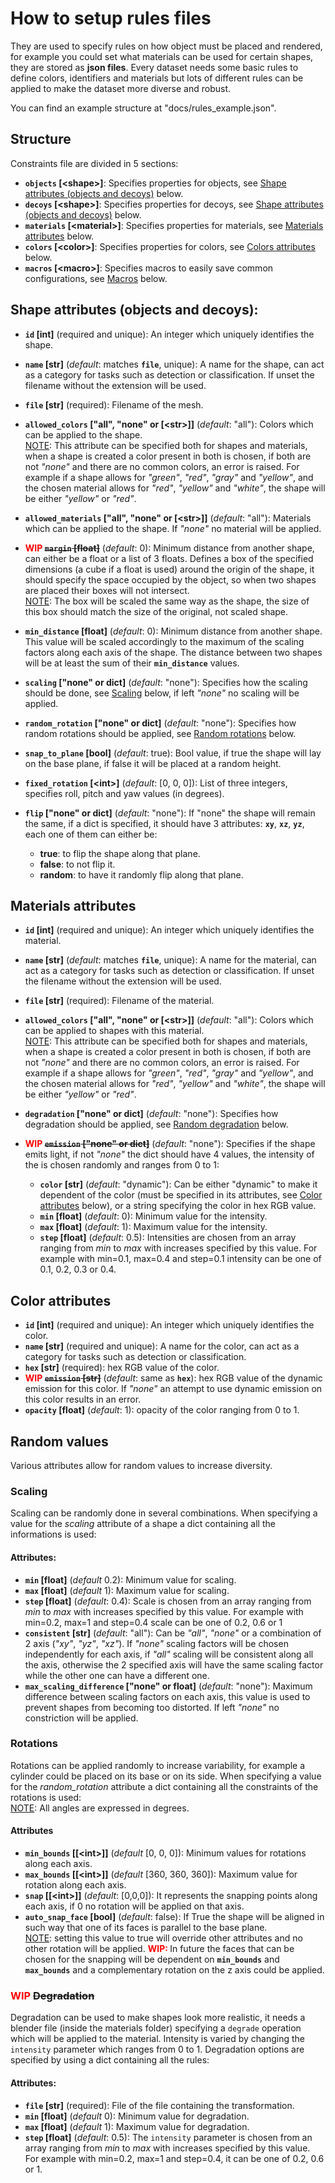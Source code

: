 # How to setup rules files

They are used to specify rules on how object must be placed and rendered, for example you could set what materials can be used for certain shapes, they are stored as **json files**. Every dataset needs some basic rules to define colors, identifiers and materials but lots of different rules can be applied to make the dataset more diverse and robust.

You can find an example structure at "docs/rules_example.json".

## Structure
Constraints file are divided in 5 sections:
- **`objects` [\<shape>]**: Specifies properties for objects, see [Shape attributes (objects and decoys)](##+Shape+attributes+(objects+and+decoys)) below.
- **`decoys` [\<shape>]**: Specifies properties for decoys, see [Shape attributes (objects and decoys)](##+Shape+attributes+(objects+and+decoys)) below.
- **`materials` [\<material>]**: Specifies properties for materials, see [Materials attributes](##+Materials+attributes) below.
- **`colors` [\<color>]**: Specifies properties for colors, see [Colors attributes](##+Colors+attributes) below.
- **`macros` [\<macro>]**: Specifies macros to easily save common configurations, see [Macros](##+Macros) below.

## Shape attributes (objects and decoys):
- **`id` [int]** (required and unique): An integer which uniquely identifies the shape.
- **`name` [str]** (*default*: matches **`file`**, unique): A name for the shape, can act as a category for tasks such as detection or classification. If unset the filename without the extension will be used.
- **`file` [str]** (required): Filename of the mesh.
- **`allowed_colors` ["all", "none" or [\<str>]]** (*default*: "all"): Colors which can be applied to the shape.   
<ins>NOTE</ins>: This attribute can be specified both for shapes and materials, when a shape is created a color present in both is chosen, if both are not *"none"* and there are no common colors, an error is raised. For example if a shape allows for *"green"*, *"red"*, *"gray"* and *"yellow"*, and the chosen material allows for *"red"*, *"yellow"* and *"white"*, the shape will be either *"yellow"* or *"red"*.

- **`allowed_materials` ["all", "none" or [\<str>]]** (*default*: "all"): Materials which can be applied to the shape. If *"none"* no material will be applied.
- **<strong style="color:red">WIP</strong> <s>`margin` [float]</s>** (*default*: 0): Minimum distance from another shape, can either be a float or a list of 3 floats. Defines a box of the specified dimensions (a cube if a float is used) around the origin of the shape, it should specify the space occupied by the object, so when two shapes are placed their boxes will not intersect.  
<ins>NOTE</ins>: The box will be scaled the same way as the shape, the size of this box should match the size of the original, not scaled shape.

- **`min_distance` [float]** (*default*: 0): Minimum distance from another shape. This value will be scaled accordingly to the maximum of the scaling factors along each axis of the shape. The distance between two shapes will be at least the sum of their **`min_distance`** values.
- **`scaling` ["none" or dict]** (*default*: "none"): Specifies how the scaling should be done, see [Scaling](###+Scaling) below, if left *"none"* no scaling will be applied.
- **`random_rotation` ["none" or dict]** (*default*: "none"): Specifies how random rotations should be applied, see [Random rotations](###+Rotations) below.
- **`snap_to_plane` [bool]** (*default*: true): Bool value, if true the shape will lay on the base plane, if false it will be placed at a random height.
- **`fixed_rotation` [\<int>]** (*default*: [0, 0, 0]): List of three integers, specifies roll, pitch and yaw values (in degrees).
- **`flip` ["none" or dict]** (*default*: "none"): If "none" the shape will remain the same, if a dict is specified, it should have 3 attributes: **`xy`**, **`xz`**, **`yz`**, each one of them can either be:
    - **true**: to flip the shape along that plane.
    - **false**: to not flip it.
    - **random**: to have it randomly flip along that plane.

## Materials attributes
- **`id` [int]** (required and unique): An integer which uniquely identifies the material.
- **`name` [str]** (*default*: matches **`file`**, unique): A name for the material, can act as a category for tasks such as detection or classification. If unset the filename without the extension will be used.
- **`file` [str]** (required): Filename of the material.
- **`allowed_colors` ["all", "none" or [\<str>]]** (*default*: "all"): Colors which can be applied to shapes with this material.  
<ins>NOTE</ins>: This attribute can be specified both for shapes and materials, when a shape is created a color present in both is chosen, if both are not *"none"* and there are no common colors, an error is raised. For example if a shape allows for *"green"*, *"red"*, *"gray"* and *"yellow"*, and the chosen material allows for *"red"*, *"yellow"* and *"white"*, the shape will be either *"yellow"* or *"red"*.

- **`degradation` ["none" or dict]** (*default*: "none"): Specifies how degradation should be applied, see [Random degradation](###+Degradation) below.
- **<strong style="color:red">WIP</strong> <s>`emission` ["none" or dict]</s>** (*default*: "none"): Specifies if the shape emits light, if not *"none"* the dict should have 4 values, the intensity of the is chosen randomly and ranges from 0 to 1:
    - **`color` [str]** (*default*: "dynamic"): Can be either "dynamic" to make it dependent of the color (must be specified in its attributes, see [Color attributes](##+Color+attributes) below), or a string specifying the color in hex RGB value. 
    - **`min` [float]** (*default*: 0): Minimum value for the intensity.
    - **`max` [float]** (*default*: 1): Maximum value for the intensity.
    - **`step` [float]** (*default*: 0.5): Intensities are chosen from an array ranging from *min* to *max* with increases specified by this value. For example with min=0.1, max=0.4 and step=0.1 intensity can be one of 0.1, 0.2, 0.3 or 0.4.

## Color attributes
- **`id` [int]** (required and unique): An integer which uniquely identifies the color.
- **`name` [str]** (required and unique): A name for the color, can act as a category for tasks such as detection or classification.
- **`hex` [str]** (required): hex RGB value of the color.
- **<strong style="color:red">WIP</strong> <s>`emission` [str]</s>** (*default*: same as **`hex`**): hex RGB value of the dynamic emission for this color. If *"none"* an attempt to use dynamic emission on this color results in an error.
- **`opacity` [float]** (*default*: 1): opacity of the color ranging from 0 to 1.

## Random values
Various attributes allow for random values to increase diversity.

### Scaling

Scaling can be randomly done in several combinations. When specifying a value for the *scaling* attribute of a shape a dict containing all the informations is used:

#### Attributes:
- **`min` [float]** (*default* 0.2): Minimum value for scaling.
- **`max` [float]** (*default* 1): Maximum value for scaling.
- **`step` [float]** (*default*: 0.4): Scale is chosen from an array ranging from *min* to *max* with increases specified by this value. For example with min=0.2, max=1 and step=0.4 scale can be one of 0.2, 0.6 or 1
- **`consistent` [str]** (*default*: "all"): Can be *"all"*, *"none"* or a combination of 2 axis (*"xy"*, *"yz"*, *"xz"*). If *"none"* scaling factors will be chosen independently for each axis, if *"all"* scaling will be consistent along all the axis, otherwise the 2 specified axis will have the same scaling factor while the other one can have a different one.
- **`max_scaling_difference` ["none" or float]** (*default*: "none"): Maximum difference between scaling factors on each axis, this value is used to prevent shapes from becoming too distorted. If left *"none"* no constriction will be applied.


### Rotations

Rotations can be applied randomly to increase variability, for example a cylinder could be placed on its base or on its side. When specifying a value for the *random_rotation* attribute a dict containing all the constraints of the rotations is used:  
<ins>NOTE</ins>: All angles are expressed in degrees.

#### Attributes
- **`min_bounds` [[\<int>]]** (*default* [0, 0, 0]): Minimum values for rotations along each axis.
- **`max_bounds` [[\<int>]]** (*default* [360, 360, 360]): Maximum value for rotation along each axis.
- **`snap` [[\<int>]]** (*default*: [0,0,0]): It represents the snapping points along each axis, if 0 no rotation will be applied on that axis.
- **`auto_snap_face` [bool]** (*default*: false): If True the shape will be aligned in such way that one of its faces is parallel to the base plane.  
<ins>NOTE</ins>: setting this value to true will override other attributes and no other rotation will be applied.
<strong style="color:red">WIP: </strong> In future the faces that can be chosen for the snapping will be dependent on **`min_bounds`** and **`max_bounds`** and a complementary rotation on the z axis could be applied.

### <strong style="color:red">WIP</strong> <s>Degradation</s>

Degradation can be used to make shapes look more realistic, it needs a blender file (inside the materials folder) specifying a `degrade` operation which will be applied to the material. Intensity is varied by changing the `intensity` parameter which ranges from 0 to 1. Degradation options are specified by using a dict containing all the rules:

#### Attributes:
- **`file` [str]** (required): File of the file containing the transformation.
- **`min` [float]** (*default* 0): Minimum value for degradation.
- **`max` [float]** (*default* 1): Maximum value for degradation.
- **`step` [float]** (*default*: 0.5): The `intensity` parameter is chosen from an array ranging from *min* to *max* with increases specified by this value. For example with min=0.2, max=1 and step=0.4, it can be one of 0.2, 0.6 or 1.
